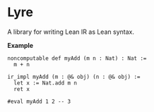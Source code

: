 # Lyre

A library for writing Lean IR as Lean syntax.

**Example**

```lean
noncomputable def myAdd (m n : Nat) : Nat :=
  m + n

ir_impl myAdd (m : @& obj) (n : @& obj) :=
  let x := Nat.add m n
  ret x

#eval myAdd 1 2 -- 3
```
